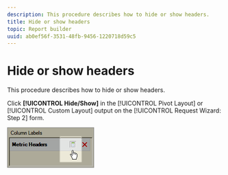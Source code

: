 ```yaml
---
description: This procedure describes how to hide or show headers.
title: Hide or show headers
topic: Report builder
uuid: ab0ef56f-3531-48fb-9456-1220718d59c5
---
```


# Hide or show headers

This procedure describes how to hide or show headers.

Click **[!UICONTROL Hide/Show]** in the [!UICONTROL Pivot Layout] or [!UICONTROL Custom Layout] output on the [!UICONTROL Request Wizard: Step 2] form.

![](assets/hide_show_header.png)

